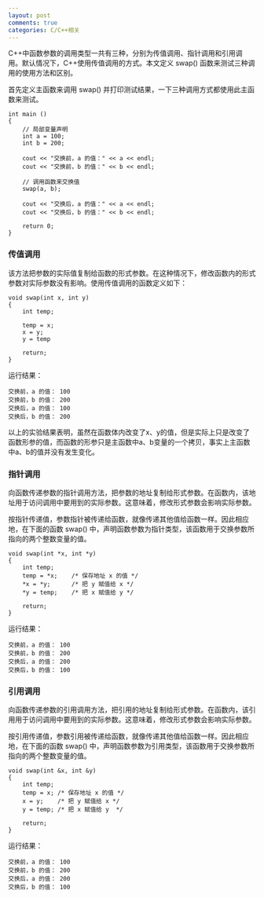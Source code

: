 ```yaml
---
layout: post
comments: true
categories: C/C++相关
---
```


C++中函数参数的调用类型一共有三种，分别为传值调用、指针调用和引用调用。默认情况下，C++使用传值调用的方式。本文定义 swap() 函数来测试三种调用的使用方法和区别。  

首先定义主函数来调用 swap() 并打印测试结果，一下三种调用方式都使用此主函数来测试。  
 

	int main ()
	{
		// 局部变量声明
		int a = 100;
		int b = 200;
 
		cout << "交换前，a 的值：" << a << endl;
		cout << "交换前，b 的值：" << b << endl;
 
		// 调用函数来交换值
		swap(a, b);
 
		cout << "交换后，a 的值：" << a << endl;
		cout << "交换后，b 的值：" << b << endl;
 
		return 0;
	}


### 传值调用
该方法把参数的实际值复制给函数的形式参数。在这种情况下，修改函数内的形式参数对实际参数没有影响。使用传值调用的函数定义如下：  
    
	void swap(int x, int y)
    {
		int temp;

		temp = x;
		x = y;
		y = temp

		return;
	}

运行结果：  

    交换前，a 的值： 100
    交换前，b 的值： 200
    交换后，a 的值： 100
    交换后，b 的值： 200
	
以上的实验结果表明，虽然在函数体内改变了x、y的值，但是实际上只是改变了函数形参的值，而函数的形参只是主函数中a、b变量的一个拷贝，事实上主函数中a、b的值并没有发生变化。  


### 指针调用  
向函数传递参数的指针调用方法，把参数的地址复制给形式参数。在函数内，该地址用于访问调用中要用到的实际参数。这意味着，修改形式参数会影响实际参数。

按指针传递值，参数指针被传递给函数，就像传递其他值给函数一样。因此相应地，在下面的函数 swap() 中，声明函数参数为指针类型，该函数用于交换参数所指向的两个整数变量的值。  

	void swap(int *x, int *y)
	{
        int temp;
        temp = *x;    /* 保存地址 x 的值 */
        *x = *y;      /* 把 y 赋值给 x */
        *y = temp;    /* 把 x 赋值给 y */
  
        return;
    }

运行结果：

    交换前，a 的值： 100
    交换前，b 的值： 200
    交换后，a 的值： 200
    交换后，b 的值： 100


### 引用调用

向函数传递参数的引用调用方法，把引用的地址复制给形式参数。在函数内，该引用用于访问调用中要用到的实际参数。这意味着，修改形式参数会影响实际参数。

按引用传递值，参数引用被传递给函数，就像传递其他值给函数一样。因此相应地，在下面的函数 swap() 中，声明函数参数为引用类型，该函数用于交换参数所指向的两个整数变量的值。  

	void swap(int &x, int &y)
	{
    	int temp;
    	temp = x; /* 保存地址 x 的值 */
    	x = y;    /* 把 y 赋值给 x */
    	y = temp; /* 把 x 赋值给 y  */
  
		return;
	}

运行结果：

	交换前，a 的值： 100
	交换前，b 的值： 200
	交换后，a 的值： 200
	交换后，b 的值： 100